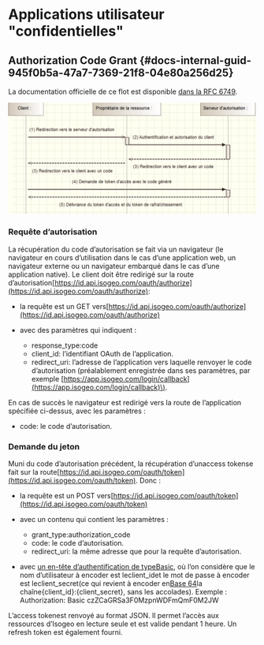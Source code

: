 # Applications utilisateur "confidentielles"

## Authorization Code Grant {#docs-internal-guid-945f0b5a-47a7-7369-21f8-04e80a256d25}

La documentation officielle de ce flot est disponible [dans la RFC 6749](http://tools.ietf.org/html/rfc6749#section-4.1).

!["oAuth2 - Schéma Authorization Code Grant"](/assets/oAuth_AuthorizationCodeGrant_FR.png)

### Requête d’autorisation

La récupération du code d’autorisation se fait via un navigateur \(le navigateur en cours d’utilisation dans le cas d’une application web, un navigateur externe ou un navigateur embarqué dans le cas d’une application native\). Le client doit être redirigé sur la route d’autorisation[https://id.api.isogeo.com/oauth/authorize](https://id.api.isogeo.com/oauth/authorize):

* la requête est un GET vers[https://id.api.isogeo.com/oauth/authorize](https://id.api.isogeo.com/oauth/authorize)

* avec des paramètres qui indiquent :

  * response\_type:code
  * client\_id: l’identifiant OAuth de l’application.
  * redirect\_uri: l’adresse de l’application vers laquelle renvoyer le code d’autorisation \(préalablement enregistrée dans ses paramètres, par exemple  [https://app.isogeo.com/login/callback](https://app.isogeo.com/login/callback)\).

En cas de succès le navigateur est redirigé vers la route de l’application spécifiée ci-dessus, avec les paramètres :

* code: le code d’autorisation.

### Demande du jeton

Muni du code d’autorisation précédent, la récupération d’unaccess tokense fait sur la route[https://id.api.isogeo.com/oauth/token](https://id.api.isogeo.com/oauth/token). Donc :

* la requête est un POST vers[https://id.api.isogeo.com/oauth/token](https://id.api.isogeo.com/oauth/token)


* avec un contenu qui contient les paramètres :
  * grant\_type:authorization\_code
  * code: le code d’autorisation.
  * redirect\_uri: la même adresse que pour la requête d’autorisation.


* avec  [un en-tête d’authentification de typeBasic](http://tools.ietf.org/html/rfc2617#section-2), où l’on considère que le nom d’utilisateur à encoder est leclient\_idet le mot de passe à encoder est leclient\_secret\(ce qui revient à encoder en[Base 64](https://en.wikipedia.org/wiki/Base64)la chaîne{client\_id}:{client\_secret}, sans les accolades\). Exemple :  
  Authorization: Basic czZCaGRSa3F0MzpnWDFmQmF0M2JW

L’access tokenest renvoyé au format JSON. Il permet l’accès aux ressources d’Isogeo en lecture seule et est valide pendant 1 heure. Un refresh token est également fourni.

